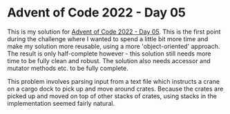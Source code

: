 # Advent of Code 2022 - Day 05
This is my solution for [Advent of Code 2022 - Day 05](https://adventofcode.com/2022/day/5). This is the first point during the challenge where I wanted to spend a little bit more time and make my solution more reusable, using a more 'object-oriented' approach. The result is only half-complete however - this solution still needs more time to be fully clean and robust. The solution also needs accessor and mutator methods etc. to be fully complete.

This problem involves parsing input from a text file which instructs a crane on a cargo dock to pick up and move around crates. Because the crates are picked up and moved on top of other stacks of crates, using stacks in the implementation seemed fairly natural.
